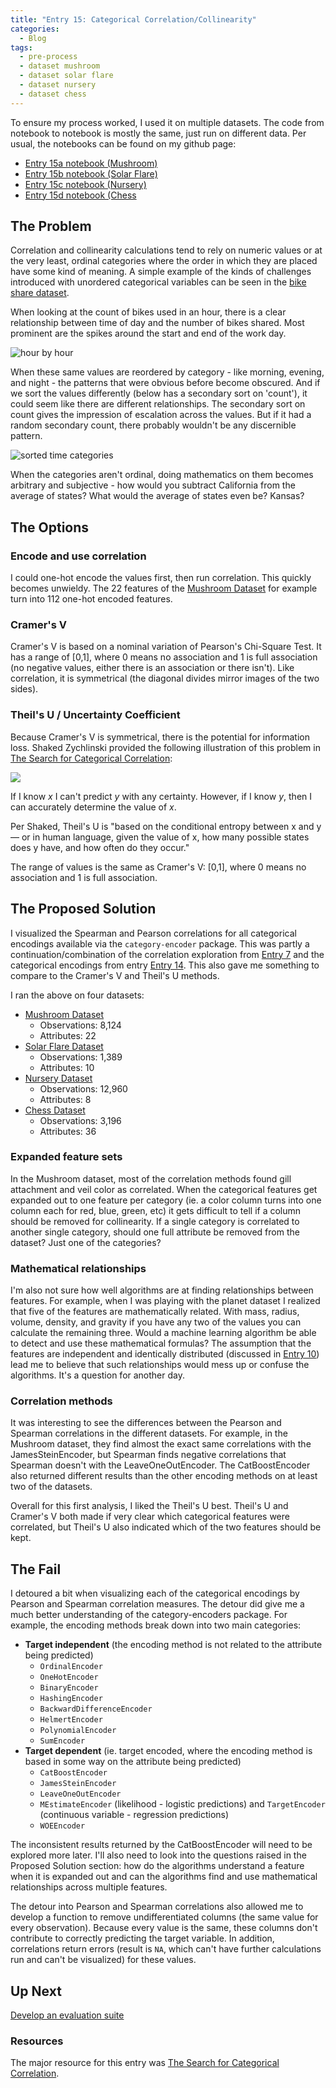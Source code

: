 ```yaml
---
title: "Entry 15: Categorical Correlation/Collinearity"
categories:
  - Blog
tags:
  - pre-process
  - dataset mushroom
  - dataset solar flare
  - dataset nursery
  - dataset chess
---
```


To ensure my process worked, I used it on multiple datasets. The code from notebook to notebook is mostly the same, just run on different data. Per usual, the notebooks can be found on my github page:
 - [Entry 15a notebook (Mushroom)](https://github.com/julielinx/datascience_diaries/blob/master/01_ml_process/15a_nb_cat_corr.ipynb)
 - [Entry 15b notebook (Solar Flare)](https://github.com/julielinx/datascience_diaries/blob/master/01_ml_process/15b_nb_cat_corr.ipynb)
 - [Entry 15c notebook (Nursery)](https://github.com/julielinx/datascience_diaries/blob/master/01_ml_process/15c_nb_cat_corr.ipynb)
 - [Entry 15d notebook (Chess](https://github.com/julielinx/datascience_diaries/blob/master/01_ml_process/15d_nb_cat_corr.ipynb)

## The Problem

Correlation and collinearity calculations tend to rely on numeric values or at the very least, ordinal categories where the order in which they are placed have some kind of meaning. A simple example of the kinds of challenges introduced with unordered categorical variables can be seen in the [bike share dataset](http://archive.ics.uci.edu/ml/datasets/bike+sharing+dataset).

When looking at the count of bikes used in an hour, there is a clear relationship between time of day and the number of bikes shared. Most prominent are the spikes around the start and end of the work day.

![hour by hour](https://julielinx.github.io/assets/images/15_cat_corr_1.png)

When these same values are reordered by category - like morning, evening, and night - the patterns that were obvious before become obscured. And if we sort the values differently (below has a secondary sort on 'count'), it could seem like there are different relationships. The secondary sort on count gives the impression of escalation across the values. But if it had a random secondary count, there probably wouldn't be any discernible pattern.

![sorted time categories](https://julielinx.github.io/assets/images/15_cat_corr_2.png)

When the categories aren't ordinal, doing mathematics on them becomes arbitrary and subjective - how would you subtract California from the average of states? What would the average of states even be? Kansas?

## The Options

### Encode and use correlation

I could one-hot encode the values first, then run correlation. This quickly becomes unwieldy. The 22 features of the [Mushroom Dataset](http://archive.ics.uci.edu/ml/datasets/Mushroom) for example turn into 112 one-hot encoded features.

### Cramer's V

Cramer's V is based on a nominal variation of Pearson's Chi-Square Test. It has a range of [0,1], where 0 means no association and 1 is full association (no negative values, either there is an association or there isn't). Like correlation, it is symmetrical (the diagonal divides mirror images of the two sides).

### Theil's U / Uncertainty Coefficient

Because Cramer's V is symmetrical, there is the potential for information loss. Shaked Zychlinski provided the following illustration of this problem in [The Search for Categorical Correlation](https://towardsdatascience.com/the-search-for-categorical-correlation-a1cf7f1888c9):

<img src='https://miro.medium.com/max/500/1*3Mx7I537OnQybSOMPvgqEw.png'>

If I know *x* I can't predict *y* with any certainty. However, if I know *y*, then I can accurately determine the value of *x*.

Per Shaked, Theil's U is "based on the conditional entropy between x and y — or in human language, given the value of x, how many possible states does y have, and how often do they occur."

The range of values is the same as Cramer's V: [0,1], where 0 means no association and 1 is full association.

## The Proposed Solution

I visualized the Spearman and Pearson correlations for all categorical encodings available via the `category-encoder` package. This was partly a continuation/combination of the correlation exploration from [Entry 7](https://julielinx.github.io/blog/07_collinearity/) and the categorical encodings from entry [Entry 14](https://julielinx.github.io/blog/14_encoding_cats/). This also gave me something to compare to the Cramer's V and Theil's U methods.

I ran the above on four datasets:
- [Mushroom Dataset](http://archive.ics.uci.edu/ml/datasets/Mushroom)
  - Observations: 8,124
  - Attributes: 22
- [Solar Flare Dataset](http://archive.ics.uci.edu/ml/datasets/Solar+Flare)
  - Observations: 1,389
  - Attributes: 10
- [Nursery Dataset](http://archive.ics.uci.edu/ml/datasets/Nursery)
  - Observations: 12,960
  - Attributes: 8
- [Chess Dataset](http://archive.ics.uci.edu/ml/datasets/Chess+%28King-Rook+vs.+King-Pawn%29)
  - Observations: 3,196
  - Attributes: 36

### Expanded feature sets

In the Mushroom dataset, most of the correlation methods found gill attachment and veil color as correlated. When the categorical features get expanded out to one feature per category (ie. a color column turns into one column each for red, blue, green, etc) it gets difficult to tell if a column should be removed for collinearity. If a single category is correlated to another single category, should one full attribute be removed from the dataset? Just one of the categories?

### Mathematical relationships

I'm also not sure how well algorithms are at finding relationships between features. For example, when I was playing with the planet dataset I realized that five of the features are mathematically related. With mass, radius, volume, density, and gravity if you have any two of the values you can calculate the remaining three. Would a machine learning algorithm be able to detect and use these mathematical formulas? The assumption that the features are independent and identically distributed (discussed in [Entry 10](https://julielinx.github.io/blog/10_reorder_and_predict/)) lead me to believe that such relationships would mess up or confuse the algorithms. It's a question for another day.

### Correlation methods

It was interesting to see the differences between the Pearson and Spearman correlations in the different datasets. For example, in the Mushroom dataset, they find almost the exact same correlations with the JamesSteinEncoder, but Spearman finds negative correlations that Spearman doesn't with the LeaveOneOutEncoder. The CatBoostEncoder also returned different results than the other encoding methods on at least two of the datasets.

Overall for this first analysis, I liked the Theil's U best. Theil's U and Cramer's V both made if very clear which categorical features were correlated, but Theil's U also indicated which of the two features should be kept.

## The Fail

I detoured a bit when visualizing each of the categorical encodings by Pearson and Spearman correlation measures. The detour did give me a much better understanding of the category-encoders package. For example, the encoding methods break down into two main categories:
- **Target independent** (the encoding method is not related to the attribute being predicted)
  - `OrdinalEncoder`
  - `OneHotEncoder`
  - `BinaryEncoder`
  - `HashingEncoder`
  - `BackwardDifferenceEncoder`
  - `HelmertEncoder`
  - `PolynomialEncoder`
  - `SumEncoder`
- **Target dependent** (ie. target encoded, where the encoding method is based in some way on the attribute being predicted)
  - `CatBoostEncoder`
  - `JamesSteinEncoder`
  - `LeaveOneOutEncoder`
  - `MEstimateEncoder` (likelihood - logistic predictions) and `TargetEncoder` (continuous variable - regression predictions)
  - `WOEEncoder`

The inconsistent results returned by the CatBoostEncoder will need to be explored more later. I'll also need to look into the questions raised in the Proposed Solution section: how do the algorithms understand a feature when it is expanded out and can the algorithms find and use mathematical relationships across multiple features.

The detour into Pearson and Spearman correlations also allowed me to develop a function to remove undifferentiated columns (the same value for every observation). Because every value is the same, these columns don't contribute to correctly predicting the target variable. In addition, correlations return errors (result is `NA`, which can't have further calculations run and can't be visualized) for these values.

## Up Next

[Develop an evaluation suite](https://julielinx.github.io/blog/16_model_eval_and_mathjax/)

### Resources

The major resource for this entry was [The Search for Categorical Correlation](https://towardsdatascience.com/the-search-for-categorical-correlation-a1cf7f1888c9).
